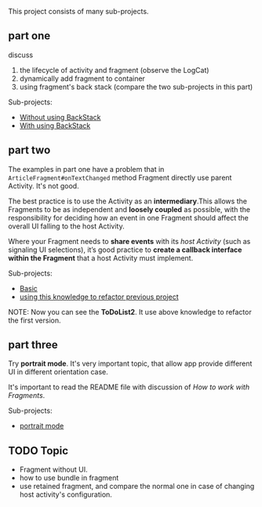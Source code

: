 This project consists of many sub-projects.


## part one

discuss

1. the lifecycle of activity and fragment (observe the LogCat)
2. dynamically add fragment to container 
2. using fragment's back stack (compare the two sub-projects in this part)

Sub-projects:

- [Without using BackStack](DynamicAddFragmentToContainerWithoutBackStack)
- [With using BackStack](DynamicAddFragmentToContainerWithBackStack)

## part two

The examples in part one have a problem that in `ArticleFragment#onTextChanged` method Fragment directly use parent Activity. It's not good.

The best practice is to use the Activity as an **intermediary**.This allows the Fragments to be as independent and **loosely coupled** as possible, with the responsibility for deciding how an event in one Fragment should affect the overall UI falling to the host Activity.

Where your Fragment needs to **share events** with its *host Activity* (such as signaling UI selections), it’s good practice to **create a callback interface within the Fragment** that a host Activity must implement.

Sub-projects:

- [Basic](InterfacingBetweenFragmentsAndActivities2)
- [using this knowledge to refactor previous project](InterfacingBetweenFragmentsAndActivities)

NOTE: Now you can see the **ToDoList2**. It use above knowledge to refactor the first version.

## part three

Try **portrait mode**. It's very important topic, that allow app provide different UI in different orientation case.

It's important to read the README file with discussion of *How to work with Fragments*.

Sub-projects:

- [portrait mode](PortaitMode)




## TODO Topic

- Fragment without UI.
- how to use bundle in fragment
- use retained fragment, and compare the normal one in case of changing host activity's configuration.